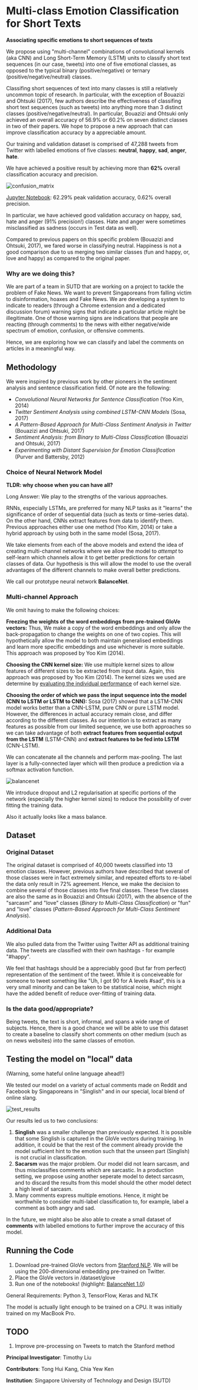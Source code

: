 # Multi-class Emotion Classification for Short Texts

**Associating specific emotions to short sequences of texts**

We propose using "multi-channel" combinations of convolutional kernels (aka CNN) and Long Short-Term Memory (LSTM) units to classify short text sequences (in our case, tweets) into one of five emotional classes, as opposed to the typical binary (positive/negative) or ternary (positive/negative/neutral) classes.

Classifing short sequences of text into many classes is still a relatively uncommon topic of research. In particular, with the exception of Bouazizi and Ohtsuki (2017), few authors describe the effectiveness of classifing short text sequences (such as tweets) into anything more than 3 distinct classes (positive/negative/neutral). In particular, Bouazizi and Ohtsuki only achieved an overall accuracy of 56.9% or 60.2% on seven distinct classes in two of their papers. We hope to propose a new approach that can improve classification accuracy by a appreciable amount.

Our training and validation dataset is comprised of 47,288 tweets from Twitter with labelled emotions of five classes: **neutral**, **happy**, **sad**, **anger**, **hate**.

We have achieved a positive result by achieving more than **62%** overall classification accuracy and precision.

![confusion_matrix](images/confusion_matrix.jpg)

[Jupyter Notebook](https://github.com/tlkh/text-emotion-classification/blob/master/BalanceNet-1.0.ipynb): 62.29% peak validation accuracy, 0.62% overall precision.

In particular, we have achieved good validation accuracy on happy, sad, hate and anger (91% precision!) classes. Hate and anger were sometimes misclassified as sadness (occurs in Test data as well).

Compared to previous papers on this specific problem (Bouazizi and Ohtsuki, 2017), we fared worse in classifying neutral. Happiness is not a good comparison due to us merging two similar classes (fun and happy, or, love and happy) as compared to the original paper.

### Why are we doing this?

We are part of a team in SUTD that are working on a project to tackle the problem of Fake News. We want to prevent Singaporeans from falling victim to disinformation, hoaxes and Fake News. We are developing a system to indicate to readers (through a Chrome extension and a dedicated discussion forum) warning signs that indicate a particular article might be illegitimate. One of those warning signs are indications that people are reacting (through comments) to the news with either negative/wide spectrum of emotion, confusion, or offensive comments.

Hence, we are exploring how we can classify and label the comments on articles in a meaningful way.

## Methodology

We were inspired by previous work by other pioneers in the sentiment analysis and sentence classification field. Of note are the following:

- *Convolutional Neural Networks for Sentence Classification* (Yoo Kim, 2014)
- *Twitter Sentiment Analysis using combined LSTM-CNN Models* (Sosa, 2017)
- *A Pattern-Based Approach for Multi-Class Sentiment Analysis in Twitter* (Bouazizi and Ohtsuki, 2017)
- *Sentiment Analysis: from Binary to Multi-Class Classification* (Bouazizi and Ohtsuki, 2017)
- *Experimenting with Distant Supervision for Emotion Classiﬁcation* (Purver and Battersby, 2012)

### Choice of Neural Network Model

**TLDR: why choose when you can have all?**

Long Answer: We play to the strengths of the various approaches.

RNNs, especially LSTMs, are preferred for many NLP tasks as it "learns" the significance of order of sequential data (such as texts or time-series data). On the other hand, CNNs extract features from data to identify them. Previous approaches either use one method (Yoo Kim, 2014) or take a hybrid approach by using both in the same model (Sosa, 2017). 

We take elements from each of the above models and extend the idea of creating multi-channel networks where we allow the model to *attempt* to self-learn which channels allow it to get better predictions for certain classes of data. Our hypothesis is this will allow the model to use the overall advantages of the different channels to make overall better predictions.

We call our prototype neural network **BalanceNet**.

### Multi-channel Approach

We omit having to make the following choices:

**Freezing the weights of the word embeddings from pre-trained GloVe vectors:**
Thus, We make a copy of the word embeddings and only allow the back-propagation to change the weights on one of two copies. This will hypothetically allow the model to both maintain generalised embeddings and learn more specific embeddings and use whichever is more suitable. This approach was proposed by Yoo Kim (2014).

**Choosing the CNN kernel size:**
We use multiple kernel sizes to allow features of different sizes to be extracted from input data. Again, this approach was proposed by Yoo Kim (2014). The kernel sizes we used are determine by [evaluating the individual performance](https://github.com/tlkh/text-emotion-classification/blob/master/experiments/LSTM-CNN%20Kernel%20Comparison.ipynb) of each kernel size.

**Choosing the order of which we pass the input sequence into the model (CNN to LSTM or LSTM to CNN):**
Sosa (2017) showed that a LSTM-CNN model works better than a CNN-LSTM, pure CNN or pure LSTM model. However, the differences in actual accuracy remain close, and differ according to the different classes. As our intention is to extract as many features as possible from our limited sequence, we use both approaches so we can take advantage of both **extract features from sequential output from the LSTM** (LSTM-CNN) and **extract features to be fed into LSTM** (CNN-LSTM).

We can concatenate all the channels and perform max-pooling. The last layer is a fully-connected layer which will then produce a prediction via a softmax activation function.

![balancenet](images/balancenet.jpg)

We introduce dropout and L2 regularisation at specific portions of the network (especially the higher kernel sizes) to reduce the possibility of over fitting the training data.

Also it actually looks like a mass balance.

## Dataset

### Original Dataset

The original dataset is comprised of 40,000 tweets classified into 13 emotion classes. However, previous authors have described that several of those classes were in fact extremely similar, and repeated efforts to re-label the data only result in 72% agreement. Hence, we make the decision to combine several of those classes into five final classes. These five classes are also the same as in Bouazizi and Ohtsuki (2017), with the absence of the "sarcasm" and "love" classes (*Binary to Multi-Class Classification*) or "fun" and "love" classes (*Pattern-Based Approach for Multi-Class Sentiment Analysis*). 

### Additional Data

We also pulled data from the Twitter using Twitter API as additional training data. The tweets are classified with their own hashtags - for example "#happy".

We feel that hashtags should be a appreciably good (but far from perfect) representation of the sentiment of the tweet. While it is conceiveable for someone to tweet something like "Uh, I got 90 for A levels #sad", this is a very small minority and can be taken to be statistical noise, which might have the added benefit of reduce over-fitting of training data.

### Is the data good/appropriate?

Being tweets, the text is short, informal, and spans a wide range of subjects. Hence, there is a good chance we will be able to use this dataset to create a baseline to classify short comments on other medium (such as on news websites) into the same classes of emotion. 

## Testing the model on "local" data

(Warning, some hateful online language ahead!!)

We tested our model on a variety of actual comments made on Reddit and Facebook by Singaporeans in "Singlish" and in our special, local blend of online slang.

![test_results](images/test_results.jpg)

Our results led us to two conclusions:

1. **Singlish** was a smaller challenge than previously expected. It is possible that some Singlish is captured in the GloVe vectors during training. In addition, it could be that the rest of the comment already provide the model sufficient hint to the emotion such that the unseen part (Singlish) is not crucial in classification.
2. **Sacarsm** was the major problem. Our model did not learn sarcasm, and thus misclassifies comments which are sarcastic. In a production setting, we propose using another seperate model to detect sarcasm, and to discard the results from this model should the other model detect a high level of sarcasm.
3. Many comments express multiple emotions. Hence, it might be worthwhile to consider multi-label classification to, for example, label a comment as both angry and sad.

In the future, we might also be also able to create a small dataset of **comments** with labelled emotions to further improve the accuracy of this model.

## Running the Code

1. Download pre-trained GloVe vectors from [Stanford NLP](https://nlp.stanford.edu/projects/glove/). We will be using the 200-dimensional embedding pre-trained on Twitter.
2. Place the GloVe vectors in /dataset/glove
3. Run one of the notebooks! (highlight: [BalanceNet 1.0](BalanceNet-1.0.ipynb))

General Requirements: Python 3, TensorFlow, Keras and NLTK

The model is actually light enough to be trained on a CPU. It was initially trained on my MacBook Pro.

## TODO

1. Improve pre-processing on Tweets to match the Stanford method

**Principal Investigator**: Timothy Liu

**Contributors**: Tong Hui Kang, Chia Yew Ken

**Institution**: Singapore University of Technology and Design (SUTD)
